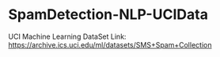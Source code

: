 # SpamDetection-NLP-UCIData

UCI Machine Learning DataSet Link: https://archive.ics.uci.edu/ml/datasets/SMS+Spam+Collection
